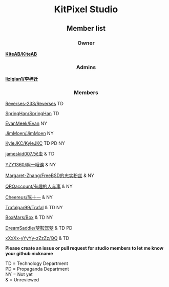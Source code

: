 # <center>KitPixel Studio</center>

## <center>Member list</center>

### <center>Owner</center>

[**KiteAB/KiteAB**](https://github.com/KiteAB)

### <center>Admins</center>

[**liziqian1/李梓迁**](https://github.com/liziqian1)

### <center>Members</center>

[Reverses-233/Reverses](https://github.com/Reverses-233) TD

[SpringHan/SpringHan](https://github.com/SpringHan) TD

[EvanMeek/Evan](https://github.com/EvanMeek) NY

[JimMoen/JimMoen](https://github.com/JimMoen) NY

[KyleJKC/KyleJKC](https://github.com/KyleJKC) TD PD NY

[jameskid007/米虫](https://github.com/jameskid007) & TD

[YZY1360/啊一哦诶](https://github.com/YZY1360) & NY

[Margaret-Zhang/FreeBSD的忠实粉丝](https://github.com/Margaret-Zhang) & NY

[QRQaccount/有趣的人与事](https://github.com/QRQaccount) & NY

[Cheereus/陈十一](https://github.com/Cheereus) & NY

[Trafalgar99/Trafal](https://github.com/Trafalgar99) & TD NY

[BoxMars/Box](https://github.com/BoxMars) & TD NY

[DreamSaddle/梦鞍驾梦](https://github.com/DreamSaddle) & TD PD

[xXxXx-yYyYy-zZzZz/QQ](https://github.com/xXxXx-yYyYy-zZzZz) & TD

**Please create an issue or pull request for studio members to let me know your github nickname**

TD = Technology Department</br>
PD = Propaganda Department</br>
NY = Not yet</br>
&  = Unreviewed

